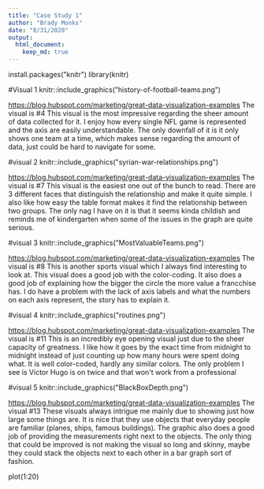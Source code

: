 ```yaml
---
title: "Case Study 1"
author: "Brady Monks"
date: "8/31/2020"
output: 
  html_document:
    keep_md: true  
---
```

install.packages("knitr")
library(knitr)



#Visual 1
knitr::include_graphics("history-of-football-teams.png")

https://blog.hubspot.com/marketing/great-data-visualization-examples
 The visual is #4
This visual is the most impressive regarding the sheer amount of data collected for it. I enjoy how every single NFL game is represented and the axis are easily understandable. The only downfall of it is it only shows one team at a time, which makes sense regarding the amount of data, just could be hard to navigate for some. 

#visual 2
knitr::include_graphics("syrian-war-relationships.png")

https://blog.hubspot.com/marketing/great-data-visualization-examples
 The visual is #7 
This visual is the easiest one out of the bunch to read. There are 3 different faces that distinguish the relationship and make it quite simple. I also like how easy the table format makes it find the relationship between two groups. The only nag I have on it is that it seems kinda childish and reminds me of kindergarten when some of the issues in the graph are quite serious. 

#visual 3
knitr::include_graphics("MostValuableTeams.png")

https://blog.hubspot.com/marketing/great-data-visualization-examples
 The visual is #8
This is another sports visual which I always find interesting to look at. This visual does a good job with the color-coding. It also does a good job of explaining how the bigger the circle the more value a francchise has. I do have a problem with the lack of axis labels and what the numbers on each axis represent, the story has to explain it. 

#visual 4
knitr::include_graphics("routines.png")

https://blog.hubspot.com/marketing/great-data-visualization-examples
 The visual is #11
This is an incredibly eye opening visual just due to the sheer capacity of greatness. I like how it goes by the exact time from midnight to midnight instead of just counting up how many hours were spent doing what. It is well color-coded, hardly any similar colors.  The only problem I see is Victor Hugo is on twice and that won't work from a professional 

#visual 5
knitr::include_graphics("BlackBoxDepth.png") 

https://blog.hubspot.com/marketing/great-data-visualization-examples
 The visual #13
 These visuals always intrigue me mainly due to showing just how large some things are. It is nice that they use objects that everyday people are familiar (planes, ships, famous buildings). The graphic also does a good job of providing the measurements right next to the objects. The only thing that could be improved is not making the visual so long and skinny, maybe they could stack the objects next to each other in a bar graph sort of fashion. 
 

plot(1:20)
